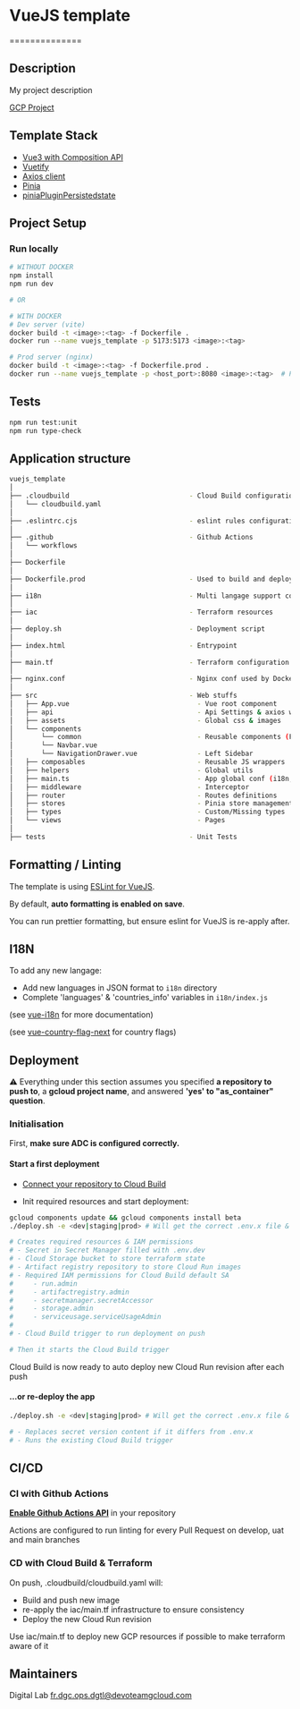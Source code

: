 # VueJS template

==============

## Description

My project description

[GCP Project](https://console.cloud.google.com/home/dashboard?authuser=0&project=sandbox-ahourlier&supportedpurview=project)

## Template Stack

- [Vue3 with Composition API](https://vuejs.org/guide/introduction.html)
- [Vuetify](https://vuetifyjs.com/en/getting-started/installation/)
- [Axios client](https://axios-http.com/docs/intro)
- [Pinia](https://pinia.vuejs.org/)
- [piniaPluginPersistedstate](https://github.com/prazdevs/pinia-plugin-persistedstate/)

## Project Setup

### Run locally

```sh
# WITHOUT DOCKER
npm install
npm run dev

# OR 

# WITH DOCKER
# Dev server (vite)
docker build -t <image>:<tag> -f Dockerfile .
docker run --name vuejs_template -p 5173:5173 <image>:<tag>

# Prod server (nginx)
docker build -t <image>:<tag> -f Dockerfile.prod .
docker run --name vuejs_template -p <host_port>:8080 <image>:<tag>  # Port forward to nginx

```

## Tests

```sh
npm run test:unit
npm run type-check
```

## Application structure

```bash
vuejs_template
│
├── .cloudbuild                              - Cloud Build configuration
│   └── cloudbuild.yaml
│
├── .eslintrc.cjs                            - eslint rules configuration
│
├── .github                                  - Github Actions
│   └── workflows
│
├── Dockerfile
│
├── Dockerfile.prod                          - Used to build and deploy on Cloud Run
│
├── i18n                                     - Multi langage support configuration
│
├── iac                                      - Terraform resources
│
├── deploy.sh                                - Deployment script
│
├── index.html                               - Entrypoint
│
├── main.tf                                  - Terraform configuration for deployment
│
├── nginx.conf                               - Nginx conf used by Dockerfile.prod
│
├── src                                      - Web stuffs
│   ├── App.vue                                - Vue root component
│   ├── api                                    - Api Settings & axios wrapper
│   ├── assets                                 - Global css & images 
│   └── components
│       └── common                             - Reusable components (Form, Container, Table...)
│       └── Navbar.vue
│       └── NavigationDrawer.vue               - Left Sidebar
│   ├── composables                            - Reusable JS wrappers
│   ├── helpers                                - Global utils
│   ├── main.ts                                - App global conf (i18n, store, router, themes...)
│   ├── middleware                             - Interceptor
│   ├── router                                 - Routes definitions
│   ├── stores                                 - Pinia store management
│   ├── types                                  - Custom/Missing types
│   └── views                                  - Pages
│
├── tests                                    - Unit Tests
```

## Formatting / Linting

The template is using [ESLint for VueJS](https://eslint.vuejs.org/).

By default, **auto formatting is enabled on save**.

You can run prettier formatting, but ensure eslint for VueJS is re-apply after.

## I18N

To add any new langage:

- Add new languages in JSON format to `i18n` directory
- Complete 'languages' & 'countries_info' variables in `i18n/index.js`

(see [vue-i18n](https://kazupon.github.io/vue-i18n/) for more documentation)

(see [vue-country-flag-next](https://www.npmjs.com/package/vue-country-flag-next) for country flags)

## Deployment

:warning: Everything under this section assumes you specified **a repository to push to**, a **gcloud project name**, and answered **'yes' to "as_container" question**.

### Initialisation

First, **make sure ADC is configured correctly.**

#### Start a first deployment

- [Connect your repository to Cloud Build](https://console.cloud.google.com/cloud-build/repositories/1st-gen;region=europe-west9?authuser=0&project=sandbox-ahourlier&supportedpurview=project)

- Init required resources and start deployment:

```bash
gcloud components update && gcloud components install beta
./deploy.sh -e <dev|staging|prod> # Will get the correct .env.x file & inject variables

# Creates required resources & IAM permissions
# - Secret in Secret Manager filled with .env.dev
# - Cloud Storage bucket to store terraform state
# - Artifact registry repository to store Cloud Run images
# - Required IAM permissions for Cloud Build default SA
#     - run.admin
#     - artifactregistry.admin
#     - secretmanager.secretAccessor
#     - storage.admin
#     - serviceusage.serviceUsageAdmin
# 
# - Cloud Build trigger to run deployment on push

# Then it starts the Cloud Build trigger
```

Cloud Build is now ready to auto deploy new Cloud Run revision after each push

#### ...or re-deploy the app

```bash
./deploy.sh -e <dev|staging|prod> # Will get the correct .env.x file & inject variables

# - Replaces secret version content if it differs from .env.x
# - Runs the existing Cloud Build trigger
```

## CI/CD

### CI with Github Actions

[**Enable Github Actions API**](https://github.com/ahourlier/vuejs_template/actions) in your repository

Actions are configured to run linting for every Pull Request on develop, uat and main branches

### CD with Cloud Build & Terraform

On push, .cloudbuild/cloudbuild.yaml will:

- Build and push new image
- re-apply the iac/main.tf infrastructure to ensure consistency
- Deploy the new Cloud Run revision

Use iac/main.tf to deploy new GCP resources if possible to make terraform aware of it

## Maintainers

Digital Lab <fr.dgc.ops.dgtl@devoteamgcloud.com>

